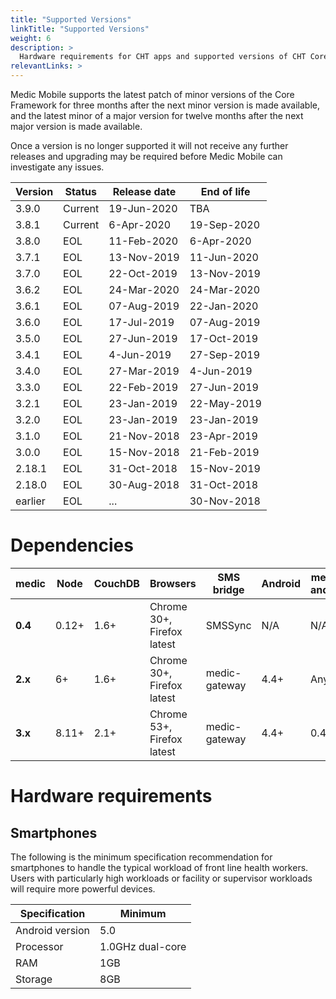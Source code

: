 ```yaml
---
title: "Supported Versions"
linkTitle: "Supported Versions"
weight: 6
description: >
  Hardware requirements for CHT apps and supported versions of CHT Core
relevantLinks: >
---
```


Medic Mobile supports the latest patch of minor versions of the Core Framework for three months after the next minor version is made available, and the latest minor of a major version for twelve months after the next major version is made available.

Once a version is no longer supported it will not receive any further releases and upgrading may be required before Medic Mobile can investigate any issues.

| Version | Status | Release date | End of life |
|----|----|----|----|
| 3.9.0 | Current | 19-Jun-2020 | TBA |
| 3.8.1 | Current | 6-Apr-2020 | 19-Sep-2020 |
| 3.8.0 | EOL | 11-Feb-2020 | 6-Apr-2020 |
| 3.7.1 | EOL | 13-Nov-2019 | 11-Jun-2020 |
| 3.7.0 | EOL | 22-Oct-2019 | 13-Nov-2019 |
| 3.6.2 | EOL | 24-Mar-2020 | 24-Mar-2020 |
| 3.6.1 | EOL | 07-Aug-2019 | 22-Jan-2020 |
| 3.6.0 | EOL | 17-Jul-2019 | 07-Aug-2019 |
| 3.5.0 | EOL | 27-Jun-2019 | 17-Oct-2019 |
| 3.4.1 | EOL | 4-Jun-2019 | 27-Sep-2019 |
| 3.4.0 | EOL | 27-Mar-2019 | 4-Jun-2019 |
| 3.3.0 | EOL | 22-Feb-2019 | 27-Jun-2019 |
| 3.2.1 | EOL | 23-Jan-2019 | 22-May-2019 |
| 3.2.0 | EOL | 23-Jan-2019 | 23-Jan-2019 |
| 3.1.0 | EOL | 21-Nov-2018 | 23-Apr-2019 |
| 3.0.0 | EOL | 15-Nov-2018 | 21-Feb-2019 |
| 2.18.1 | EOL | 31-Oct-2018 | 15-Nov-2019 |
| 2.18.0 | EOL | 30-Aug-2018 | 31-Oct-2018 |
| earlier | EOL | ... | 30-Nov-2018 |

# Dependencies

| medic | Node | CouchDB | Browsers | SMS bridge | Android | medic-android | medic-couch2pg |
|----|----|----|----|----|----|----|---|
| **0.4** | 0.12+ | 1.6+ | Chrome 30+, Firefox latest | SMSSync | N/A | N/A | N/A |
| **2.x** | 6+ | 1.6+ | Chrome 30+, Firefox latest | medic-gateway | 4.4+ | Any | 2.0 < 3.0 |
| **3.x** | 8.11+ | 2.1+ | Chrome 53+, Firefox latest | medic-gateway | 4.4+ | 0.4.5+ | 3.0+ |

# Hardware requirements

## Smartphones

The following is the minimum specification recommendation for smartphones to handle the typical workload of front line health workers. Users with particularly high workloads or facility or supervisor workloads will require more powerful devices.

| Specification | Minimum |
|--|--|
| Android version | 5.0 |
| Processor | 1.0GHz dual-core |
| RAM | 1GB |
| Storage | 8GB |
